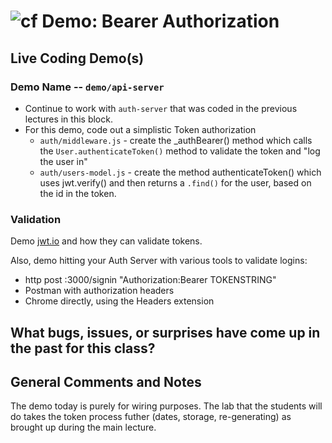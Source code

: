 ![cf](http://i.imgur.com/7v5ASc8.png) Demo: Bearer Authorization
================================================================

## Live Coding Demo(s)

### Demo Name -- `demo/api-server`
* Continue to work with `auth-server` that was coded in the previous lectures in this block.
* For this demo, code out a simplistic Token authorization
  * `auth/middleware.js` - create the _authBearer() method which calls the `User.authenticateToken()` method to validate the token and "log the user in"
  * `auth/users-model.js` - create the method authenticateToken() which uses jwt.verify() and then returns a `.find()` for the user, based on the id in the token.
  
### Validation
Demo [jwt.io](http://jwt.io) and how they can validate tokens.

Also, demo hitting your Auth Server with various tools to validate logins:
* http post :3000/signin "Authorization:Bearer TOKENSTRING"
* Postman with authorization headers
* Chrome directly, using the Headers extension

## What bugs, issues, or surprises have come up in the past for this class?

## General Comments and Notes
The demo today is purely for wiring purposes. The lab that the students will do takes the token process futher (dates, storage, re-generating) as brought up during the main lecture.